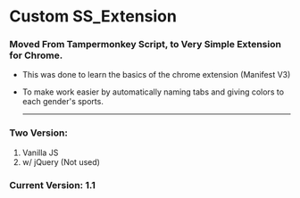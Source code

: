 # Custom SS_Extension

### Moved From Tampermonkey Script, to Very Simple Extension for Chrome.

- This was done to learn the basics of the chrome extension (Manifest V3)
- To make work easier by automatically naming tabs and giving colors to each gender's sports.

  ---

### Two Version:
1. Vanilla JS
2. w/ jQuery (Not used)
   
### Current Version: 1.1
